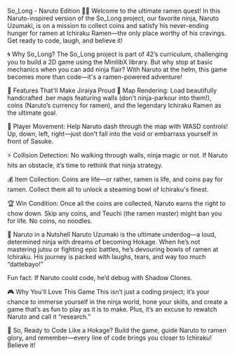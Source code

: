 
So_Long - Naruto Edition 🍜🌀
Welcome to the ultimate ramen quest! In this Naruto-inspired version of the So_Long project, our favorite ninja, Naruto Uzumaki, is on a mission to collect coins and satisfy his never-ending hunger for ramen at Ichiraku Ramen—the only place worthy of his cravings. Get ready to code, laugh, and believe it!

🌀 Why So_Long?
The So_Long project is part of 42’s curriculum, challenging you to build a 2D game using the MinilibX library. But why stop at basic mechanics when you can add ninja flair? With Naruto at the helm, this game becomes more than code—it's a ramen-powered adventure!

🍥 Features That'll Make Jiraiya Proud
🍜 Map Rendering:
Load beautifully handcrafted .ber maps featuring walls (don't ninja-parkour into them!), coins (Naruto’s currency for ramen), and the legendary Ichiraku Ramen as the ultimate goal.

💨 Player Movement:
Help Naruto dash through the map with WASD controls! Up, down, left, right—just don’t fall into the void or embarrass yourself in front of Sasuke.

⚡ Collision Detection:
No walking through walls, ninja magic or not. If Naruto hits an obstacle, it’s time to rethink that ninja strategy.

💰 Item Collection:
Coins are life—or rather, ramen is life, and coins pay for ramen. Collect them all to unlock a steaming bowl of Ichiraku's finest.

🏆 Win Condition:
Once all the coins are collected, Naruto earns the right to chow down. Skip any coins, and Teuchi (the ramen master) might ban you for life. No coins, no noodles.

🍥 Naruto in a Nutshell
Naruto Uzumaki is the ultimate underdog—a loud, determined ninja with dreams of becoming Hokage. When he’s not mastering jutsu or fighting epic battles, he’s devouring bowls of ramen at Ichiraku. His journey is packed with laughs, tears, and way too much “dattebayo!”

Fun fact: If Naruto could code, he’d debug with Shadow Clones.

🎮 Why You'll Love This Game
This isn’t just a coding project; it’s your chance to immerse yourself in the ninja world, hone your skills, and create a game that’s as fun to play as it is to make. Plus, it’s an excuse to rewatch Naruto and call it “research.”

🍜 So, Ready to Code Like a Hokage?
Build the game, guide Naruto to ramen glory, and remember—every line of code brings you closer to Ichiraku! Believe it!
